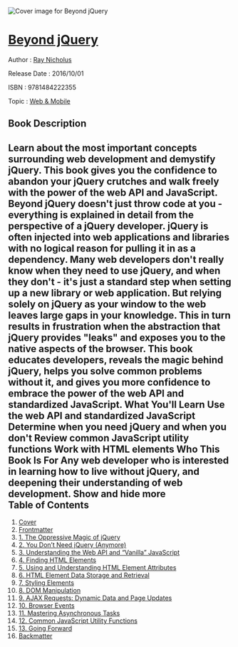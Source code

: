 ![Cover image for Beyond jQuery](https://imgdetail.ebookreading.net/cover/cover/web_mobile/EB9781484222355.jpg)

[Beyond jQuery](https://ebookreading.net/view/book/Beyond+jQuery-EB9781484222355_1.html "Beyond jQuery")
====================================================================================================================

Author : [Ray Nicholus](https://ebookreading.net/search/author/Ray+Nicholus)

Release Date : 2016/10/01

ISBN : 9781484222355

Topic : [Web & Mobile](https://ebookreading.net/search/category/web-mobile)

Book Description
-----------------

 Learn about the most important concepts surrounding web development and demystify jQuery. This book gives you the confidence to abandon your jQuery crutches and walk freely with the power of the web API and JavaScript. Beyond jQuery doesn't just throw code at you - everything is explained in detail from the perspective of a jQuery developer.
jQuery is often injected into web applications and libraries with no logical reason for pulling it in as a dependency. Many web developers don't really know when they need to use jQuery, and when they don't - it's just a standard step when setting up a new library or web application. But relying solely on jQuery as your window to the web leaves large gaps in your knowledge. This in turn results in frustration when the abstraction that jQuery provides "leaks" and exposes you to the native aspects of the browser.
This book educates developers, reveals the magic behind jQuery, helps you solve common problems without it, and gives you more confidence to embrace the power of the web API and standardized JavaScript.
What You'll Learn
Use the web API and standardized JavaScript
Determine when you need jQuery and when you don't
Review common JavaScript utility functions
Work with HTML elements
Who This Book Is For
Any web developer who is interested in learning how to live without jQuery, and deepening their understanding of web development.
        Show and hide more                
Table of Contents
-----------------

1. [Cover](https://ebookreading.net/view/book/Beyond+jQuery-EB9781484222355_1.html)
1. [Frontmatter](https://ebookreading.net/view/book/Beyond+jQuery-EB9781484222355_2.html)
1. [1. The Oppressive Magic of jQuery](https://ebookreading.net/view/book/Beyond+jQuery-EB9781484222355_3.html)
1. [2. You Don’t Need jQuery (Anymore)](https://ebookreading.net/view/book/Beyond+jQuery-EB9781484222355_4.html)
1. [3. Understanding the Web API and “Vanilla” JavaScript](https://ebookreading.net/view/book/Beyond+jQuery-EB9781484222355_5.html)
1. [4. Finding HTML Elements](https://ebookreading.net/view/book/Beyond+jQuery-EB9781484222355_6.html)
1. [5. Using and Understanding HTML Element Attributes](https://ebookreading.net/view/book/Beyond+jQuery-EB9781484222355_7.html)
1. [6. HTML Element Data Storage and Retrieval](https://ebookreading.net/view/book/Beyond+jQuery-EB9781484222355_8.html)
1. [7. Styling Elements](https://ebookreading.net/view/book/Beyond+jQuery-EB9781484222355_9.html)
1. [8. DOM Manipulation](https://ebookreading.net/view/book/Beyond+jQuery-EB9781484222355_10.html)
1. [9. AJAX Requests: Dynamic Data and Page Updates](https://ebookreading.net/view/book/Beyond+jQuery-EB9781484222355_11.html)
1. [10. Browser Events](https://ebookreading.net/view/book/Beyond+jQuery-EB9781484222355_12.html)
1. [11. Mastering Asynchronous Tasks](https://ebookreading.net/view/book/Beyond+jQuery-EB9781484222355_13.html)
1. [12. Common JavaScript Utility Functions](https://ebookreading.net/view/book/Beyond+jQuery-EB9781484222355_14.html)
1. [13. Going Forward](https://ebookreading.net/view/book/Beyond+jQuery-EB9781484222355_15.html)
1. [Backmatter](https://ebookreading.net/view/book/Beyond+jQuery-EB9781484222355_16.html)
